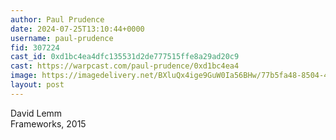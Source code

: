 ```yaml
---
author: Paul Prudence
date: 2024-07-25T13:10:44+0000
username: paul-prudence
fid: 307224
cast_id: 0xd1bc4ea4dfc135531d2de777515ffe8a29ad20c9
cast: https://warpcast.com/paul-prudence/0xd1bc4ea4
image: https://imagedelivery.net/BXluQx4ige9GuW0Ia56BHw/77b5fa48-8504-4f5a-16fe-bbf6ed701100/original
layout: post
---
```

David Lemm  
Frameworks, 2015  

<img src='https://imagedelivery.net/BXluQx4ige9GuW0Ia56BHw/77b5fa48-8504-4f5a-16fe-bbf6ed701100/original' alt='' referrerpolicy='no-referrer'/>